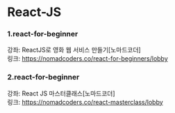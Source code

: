 # React-JS

### 1.react-for-beginner<br>
강좌: ReactJS로 영화 웹 서비스 만들기[노마드코더]<br>
링크: https://nomadcoders.co/react-for-beginners/lobby

### 2.react-for-beginner<br>
강좌: React JS 마스터클래스[노마드코더]<br>
링크: https://nomadcoders.co/react-masterclass/lobby
